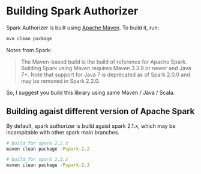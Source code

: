 # Building Spark Authorizer 

Spark Authorizer is built using [Apache Maven](http://maven.apache.org). To build it, run:

```bash
mvn clean package
```

Notes from Spark: 
> The Maven-based build is the build of reference for Apache Spark.
Building Spark using Maven requires Maven 3.3.9 or newer and Java 7+.
Note that support for Java 7 is deprecated as of Spark 2.0.0 and may be removed in Spark 2.2.0.

So, I suggest you build this library using same Maven / Java / Scala.

## Building agaist different version of Apache Spark

By default, spark authorizer is build agaist spark 2.1.x, which may be incampitable with other spark main branches.

```bash
# build for spark 2.2.x
maven clean package -Pspark-2.2
```

```bash
# build for spark 2.3.x
maven clean package -Pspark-2.3
```
